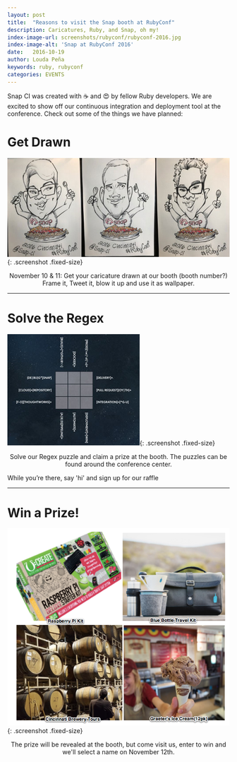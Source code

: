 ```yaml
---
layout: post
title:  "Reasons to visit the Snap booth at RubyConf"
description: Caricatures, Ruby, and Snap, oh my!
index-image-url: screenshots/rubyconf/rubyconf-2016.jpg
index-image-alt: 'Snap at RubyConf 2016'
date:   2016-10-19
author: Louda Peña
keywords: ruby, rubyconf
categories: EVENTS
---
```



Snap CI was created with ☕ and 😍 by fellow Ruby developers. We are excited to show off our continuous integration and deployment tool at the conference. Check out some of the things we have planned:

# Get Drawn

![Get your caricature drawn](/assets/images/screenshots/rubyconf/snap-caricatures.jpg){: .screenshot .fixed-size}


<p align="center">November 10 & 11:
Get your caricature drawn at our booth (booth number?) Frame it, Tweet it, blow it up and use it as wallpaper.</p>

***

# Solve the Regex

![regex puzzle](/assets/images/screenshots/rubyconf/snap-regex.jpg){: .screenshot .fixed-size}


<p align="center">Solve our Regex puzzle and claim a prize at the booth. The puzzles can be found around the conference center.

While you’re there, say 'hi' and sign up for our raffle</p>


***

# Win a Prize!

![rubyconf prize](/assets/images/screenshots/rubyconf/rubyconf-prize.png){: .screenshot .fixed-size}

<p align="center">The prize will be revealed at the booth, but come visit us, enter to win and we'll select a name on November 12th.</p>
